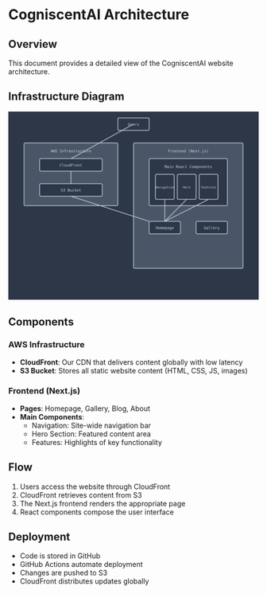 # CogniscentAI Architecture

## Overview
This document provides a detailed view of the CogniscentAI website architecture.

## Infrastructure Diagram
![CogniscentAI Architecture](../assets/diagrams/architecture.svg)

## Components

### AWS Infrastructure
- **CloudFront**: Our CDN that delivers content globally with low latency
- **S3 Bucket**: Stores all static website content (HTML, CSS, JS, images)

### Frontend (Next.js)
- **Pages**: Homepage, Gallery, Blog, About
- **Main Components**:
  - Navigation: Site-wide navigation bar
  - Hero Section: Featured content area
  - Features: Highlights of key functionality

## Flow
1. Users access the website through CloudFront
2. CloudFront retrieves content from S3
3. The Next.js frontend renders the appropriate page
4. React components compose the user interface

## Deployment
- Code is stored in GitHub
- GitHub Actions automate deployment
- Changes are pushed to S3
- CloudFront distributes updates globally